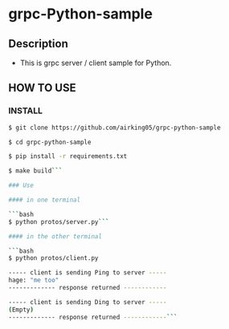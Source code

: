 # grpc-Python-sample

## Description

- This is grpc server / client sample for Python.

## HOW TO USE

### INSTALL

```bash
$ git clone https://github.com/airking05/grpc-python-sample

$ cd grpc-python-sample

$ pip install -r requirements.txt

$ make build```  

### Use

#### in one terminal

```bash
$ python protos/server.py```  

#### in the other terminal

```bash
$ python protos/client.py

----- client is sending Ping to server -----
hage: "me too"
------------- response returned ------------

----- client is sending Ding to server -----
(Empty)
------------- response returned ------------```  
